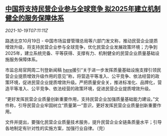 <!--1634628664000-->
[中国将支持民营企业参与全球竞争 拟2025年建立机制健全的服务保障体系](https://cn.reuters.com/article/china-samr-private-business-overseas-101-idCNKBS2H90KB)
------

<div><i>2021-10-19T07:11:11Z</i></div><p>路透北京10月19日 - 中国市场监督管理总局等六部门发文称，推动民营企业提质增效升级，将支持民营企业参与全球竞争，优化民营企业发展政策环境；力争到2025年，建立系统完备、平等获得、支撑有力、机制健全的民营企业质量基础设施服务保障体系。</p><p>市监总局官网周二刊登新闻稿 <a href="http://www.samr.gov.cn/xw/zj/202110/t20211019_335814.html">here</a>援引“关于进一步发挥质量基础设施支撑引领民营企业提质增效升级作用的意见”称，将营造平等准入、公平竞争、依法经营的政策环境，促进民营企业提质增效升级。严把质量安全关，推进标准化、品牌化，营造平等准入、公平竞争、依法经营的政策环境，促进民营企业提质增效升级。</p><p>“更好发挥民营企业质量创新重要作用，支持民营企业加强质量基础能力建设。”文件称，引导民营企业牢固树立“质量第一”意识，更好发挥民营企业质量创新重要作用。</p><p>文件并提出，要强化民营企业质量技术服务，提升民营企业全链条质量水平；引导各地制定有针对性的实施方案，加强行业自律。（完）</p>
